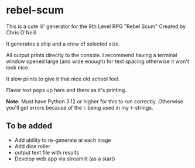 # rebel-scum


This is a cute lil' generator for the 9th Level RPG "Rebel Scum" Created by Chris O'Neill

It generates a ship and a crew of selected size.

All output prints directly to the console. I recommend having a terminal window opened large (and wide enough) for text spacing otherwise it won't look nice.

It slow prints to give it that nice old school feel.

Flavor text pops up here and there as it's printing.

**Note:** Must have Python 3.12 or higher for this to run correctly. Otherwise you'll get errors because of the `\` being used in my `f`-strings.



## To be added

* Add ability to re-generate at each stage
* Add dice roller
* output text file with results
* Develop web app via streamlit (as a start)

